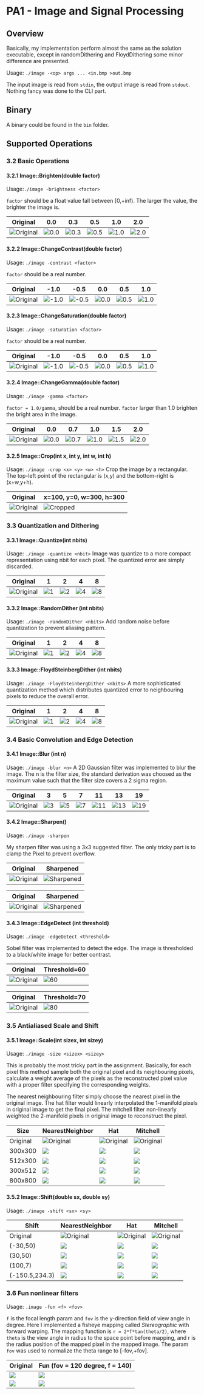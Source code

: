 # PA1 - Image and Signal Processing

## Overview
Basically, my implementation perform almost the same as the solution executable, except in randomDithering and FloydDithering some minor difference are presented.

Usage: ` ./image -<op> args ... <in.bmp >out.bmp  `

The input image is read from `stdin`, the output image is read from `stdout`. Nothing fancy was done to the CLI part.

## Binary
A binary could be found in the `bin` folder.

## Supported Operations

### 3.2 Basic Operations

#### 3.2.1 Image::Brighten(double factor) 

Usage:`./image -brightness <factor>`

`factor` should be a float value fall between [0,+inf). The larger the value, the brighter the image is.

|Original | 0.0 | 0.3 | 0.5 | 1.0 | 2.0 |
|--------- | --- | --- | --- | --- | --- |
|![Original](images/CAT.bmp) | ![0.0](images/bri00.bmp) | ![0.3](images/bri03.bmp) | ![0.5](images/bri05.bmp) | ![1.0](images/bri10.bmp) | ![2.0](images/bri20.bmp)|

#### 3.2.2 Image::ChangeContrast(double factor)

Usage: `./image -contrast <factor>`

`factor` should be a real number. 

|Original | -1.0 | -0.5 | 0.0 | 0.5 | 1.0 |
|--------- | --- | --- | --- | --- | --- |
|![Original](images/CAT.bmp) | ![-1.0](images/contn10.bmp) | ![-0.5](images/contn05.bmp) | ![0.0](images/cont00.bmp) | ![0.5](images/cont05.bmp) | ![1.0](images/cont10.bmp)|

#### 3.2.3 Image::ChangeSaturation(double factor)

Usage: `./image -saturation <factor>`

`factor` should be a real number. 

|Original | -1.0 | -0.5 | 0.0 | 0.5 | 1.0 |
|--------- | --- | --- | --- | --- | --- |
|![Original](images/CAT.bmp) | ![-1.0](images/satn10.bmp) | ![-0.5](images/satn05.bmp) | ![0.0](images/sat00.bmp) | ![0.5](images/sat05.bmp) | ![1.0](images/sat10.bmp)|

#### 3.2.4 Image::ChangeGamma(double factor)

Usage: `./image -gamma <factor>`

`factor = 1.0/gamma`, should be a real number. `factor` larger than 1.0 brighten the bright area in the image.

|Original | 0.0 | 0.7 | 1.0 | 1.5 | 2.0 |
|--------- | --- | --- | --- | --- | --- |
|![Original](images/CAT.bmp) | ![0.0](images/gam00.bmp) | ![0.7](images/gam07.bmp) | ![1.0](images/gam10.bmp) | ![1.5](images/gam15.bmp) | ![2.0](images/gam20.bmp)|

#### 3.2.5 Image::Crop(int x, int y, int w, int h)

Usage: `./image -crop <x> <y> <w> <h>`
Crop the image by a rectangular. The top-left point of the rectangular is (x,y) and the bottom-right is (x+w,y+h).

|Original | x=100, y=0, w=300, h=300|
|---------|-------------------------|
|![Original](images/CAT.bmp) | ![Cropped](images/crop.bmp)|

### 3.3 Quantization and Dithering

#### 3.3.1 Image::Quantize(int nbits)

Usage: `./image -quantize <nbit>`
Image was quantize to a more compact representation using nbit for each pixel. The quantized error are simply discarded.

| Original | 1 | 2 | 4 | 8 |
| -------- | - | - | - | - |
|![Original](images/CAT.bmp) | ![1](images/qua10.bmp) | ![2](images/qua20.bmp) | ![4](images/qua40.bmp) | ![8](images/qua80.bmp)|

#### 3.3.2 Image::RandomDither (int nbits)
Usage: `./image -randomDither <nbits>`
Add random noise before quantization to prevent aliasing pattern.

| Original | 1 | 2 | 4 | 8 |
| -------- | - | - | - | - |
|![Original](images/CAT.bmp) | ![1](images/ran10.bmp) | ![2](images/ran20.bmp) | ![4](images/ran40.bmp) | ![8](images/ran80.bmp)|

#### 3.3.3 Image::FloydSteinbergDither (int nbits)
Usage: `./image -FloydSteinbergDither <nbits>`
A more sophisticated quantization method which distributes quantized error to neighbouring pixels to reduce the overall error.

| Original | 1 | 2 | 4 | 8 |
| -------- | - | - | - | - |
|![Original](images/CAT.bmp) | ![1](images/flo10.bmp) | ![2](images/flo20.bmp) | ![4](images/flo40.bmp) | ![8](images/flo80.bmp)|

### 3.4 Basic Convolution and Edge Detection 

#### 3.4.1 Image::Blur (int n)
Usage: `./image -blur <n>`
A 2D Gaussian filter was implemented to blur the image. The n is the filter size, the standard derivation was choosed as the maximum value such that the filter size covers a 2 sigma region.

| Original | 3 | 5 | 7 | 11 | 13 | 19 |
| -------- | - | - | - | -  | -- | -- |
|![Original](images/CAT.bmp) | ![3](images/blu30.bmp) | ![5](images/blu50.bmp) | ![7](images/blu70.bmp) | ![11](images/blu110.bmp) | ![13](images/blu130.bmp) | ![19](images/blu190.bmp)|

#### 3.4.2 Image::Sharpen()
Usage: `./image -sharpen`

My sharpen filter was using a 3x3 suggested filter. The only tricky part is to clamp the Pixel to prevent overflow. 

| Original | Sharpened |
| -------- | --------- |
| ![Original](images/CAT.bmp) | ![Sharpened](images/sha1.bmp)

| Original | Sharpened |
| -------- | --------- |
| ![Original](images/DOG.bmp) | ![Sharpened](images/sha2.bmp)

#### 3.4.3 Image::EdgeDetect (int threshold)
Usage: `./image -edgeDetect <threshold>`

Sobel filter was implemented to detect the edge. The image is thresholded to a black/white image for better contrast.

| Original | Threshold=60 |
| -------- | --------- |
| ![Original](images/DOG.bmp) | ![60](images/edg1.bmp)


| Original | Threshold=70 |
| -------- | --------- |
| ![Original](images/CAT.bmp) | ![80](images/edg2.bmp)


### 3.5 Antialiased Scale and Shift

#### 3.5.1 Image::Scale(int sizex, int sizey)
Usage: `./image -size <sizex> <sizey>`

This is probably the most tricky part in the assignment. Basically, for each pixel this method sample both the original pixel and its neighbouring pixels, calculate a weight average of the pixels as the reconstructed pixel value with a proper filter specifying the corresponding weights. 

The nearest neighbouring filter simply choose the nearest pixel in the original image.
The hat filter would linearly interpolated the 1-manifold pixels in original image to get the final pixel.
The mitchell filter non-linearly weighted the 2-manifold pixels in original image to reconstruct the pixel.

| Size | NearestNeighbor | Hat | Mitchell |
| ---- | --------------- | --- | -------- |
| Original | ![Original](images/CKB.bmp)|![Original](images/CKB.bmp)|![Original](images/CKB.bmp)|
| 300x300  | ![](images/nea300300.bmp) | ![](images/hat300300.bmp) | ![](images/mit300300.bmp) |
| 512x300  | ![](images/nea512300.bmp) | ![](images/hat512300.bmp) | ![](images/mit512300.bmp) |
| 300x512  | ![](images/nea300512.bmp) | ![](images/hat300512.bmp) | ![](images/mit300512.bmp) |
| 800x800  | ![](images/nea800800.bmp) | ![](images/hat800800.bmp) | ![](images/mit800800.bmp) |

#### 3.5.2 Image::Shift(double sx, double sy)

Usage: `./image -shift <sx> <sy>`

| Shift | NearestNeighbor | Hat | Mitchell |
| ---- | --------------- | --- | -------- |
| Original | ![Original](images/BUGED.bmp)|![Original](images/BUGED.bmp)|![Original](images/BUGED.bmp)|
| (-30,50)  | ![](images/nea-3050.bmp) | ![](images/hat-3050.bmp) | ![](images/mit-3050.bmp) |
| (30,50)  | ![](images/nea3050.bmp) | ![](images/hat3050.bmp) | ![](images/mit3050.bmp) |
| (100,7)  | ![](images/nea1007.bmp) | ![](images/hat1007.bmp) | ![](images/mit1007.bmp) |
| (-150.5,234.3) | ![](images/shift0.bmp) | ![](images/shift1.bmp) | ![](images/shift2.bmp) |

### 3.6 Fun nonlinear filters

Usage: `.image -fun <f> <fov>`

`f` is the focal length param and `fov` is the y-direction field of view angle in degree.
Here I implemented a fisheye mapping called *Stereographic* with forward warping. The mapping function is `r = 2*f*tan(theta/2)`, where `theta` is the view angle in radius to the space point before mapping, and r is the radius position of the mapped pixel in the mapped image. The param `fov` was used to normalize the theta range to [-fov,+fov]. 

| Original | Fun (fov = 120 degree, f = 140) | 
| -------- | ---- |
| ![](images/CAT.bmp) | ![](images/fun1.bmp)|
| ![](images/CKB.bmp) | ![](images/fun2.bmp) |